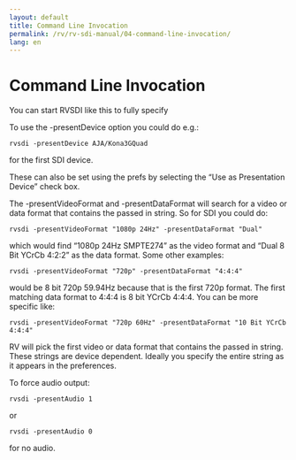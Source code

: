 ```yaml
---
layout: default
title: Command Line Invocation
permalink: /rv/rv-sdi-manual/04-command-line-invocation/
lang: en
---
```


# Command Line Invocation

You can start RVSDI like this to fully specify

To use the -presentDevice option you could do e.g.:

```
rvsdi -presentDevice AJA/Kona3GQuad
```

for the first SDI device.

These can also be set using the prefs by selecting the “Use as Presentation Device” check box.

The -presentVideoFormat and -presentDataFormat will search for a video or data format that contains the passed in string. So for SDI you could do:

```
rvsdi -presentVideoFormat "1080p 24Hz" -presentDataFormat "Dual"
```

which would find “1080p 24Hz SMPTE274” as the video format and “Dual 8 Bit YCrCb 4:2:2” as the data format. Some other examples:

```
rvsdi -presentVideoFormat "720p" -presentDataFormat "4:4:4"
```

would be 8 bit 720p 59.94Hz because that is the first 720p format. The first matching data format to 4:4:4 is 8 bit YCrCb 4:4:4. You can be more specific like:

```
rvsdi -presentVideoFormat "720p 60Hz" -presentDataFormat "10 Bit YCrCb 4:4:4"
```

RV will pick the first video or data format that contains the passed in string. These strings are device dependent. Ideally you specify the entire string as it appears in the preferences.

To force audio output:

```
rvsdi -presentAudio 1
```

or

```
rvsdi -presentAudio 0
```

for no audio.
